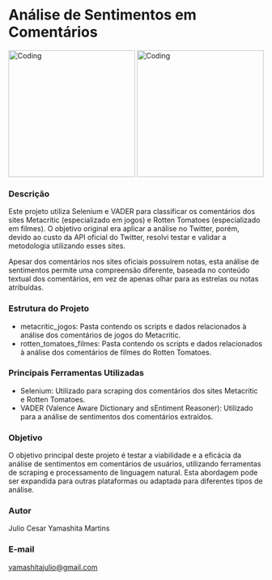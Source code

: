 # Análise de Sentimentos em Comentários

<img align="center" alt="Coding" width="250" src="https://meialua.net/wp-content/uploads/2023/04/metacritic-review-bomb-800x445.jpg">

<img align="center" alt="Coding" width="250" src="https://s2-techtudo.glbimg.com/dk2de0q9ZmJ92xPBkRup9quwbXc=/600x0/filters:quality(70)/https://i.s3.glbimg.com/v1/AUTH_08fbf48bc0524877943fe86e43087e7a/internal_photos/bs/2023/o/2/GdfIJ8QD2UeEVMoanzIA/rotten-tomatoes-2.jpg">

### Descrição
Este projeto utiliza Selenium e VADER para classificar os comentários dos sites Metacritic (especializado em jogos) e Rotten Tomatoes (especializado em filmes). O objetivo original era aplicar a análise no Twitter, porém, devido ao custo da API oficial do Twitter, resolvi testar e validar a metodologia utilizando esses sites.

Apesar dos comentários nos sites oficiais possuírem notas, esta análise de sentimentos permite uma compreensão diferente, baseada no conteúdo textual dos comentários, em vez de apenas olhar para as estrelas ou notas atribuídas.

### Estrutura do Projeto
- metacritic_jogos: Pasta contendo os scripts e dados relacionados à análise dos comentários de jogos do Metacritic.
- rotten_tomatoes_filmes: Pasta contendo os scripts e dados relacionados à análise dos comentários de filmes do Rotten Tomatoes.

### Principais Ferramentas Utilizadas
- Selenium: Utilizado para scraping dos comentários dos sites Metacritic e Rotten Tomatoes.
- VADER (Valence Aware Dictionary and sEntiment Reasoner): Utilizado para a análise de sentimentos dos comentários extraídos.

### Objetivo
O objetivo principal deste projeto é testar a viabilidade e a eficácia da análise de sentimentos em comentários de usuários, utilizando ferramentas de scraping e processamento de linguagem natural. Esta abordagem pode ser expandida para outras plataformas ou adaptada para diferentes tipos de análise.

### Autor
Julio Cesar Yamashita Martins 

### E-mail
yamashitajulio@gmail.com
